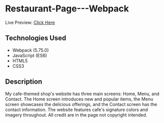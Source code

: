 # Restaurant-Page---Webpack
Live Preview: [Click Here](https://zeronicc.github.io/Restaurant-Page---Webpack/)
## Technologies Used

* Webpack (5.75.0)
* JavaScript (ES6)
* HTML5
* CSS3

## Description
My cafe-themed shop's website has three main screens: Home, Menu, and Contact. The Home screen introduces new and popular items, the Menu screen showcases the delicious offerings, and the Contact screen has the contact information. The website features cafe's signature colors and imagery throughout. All credit are in the page not copyright intended.
